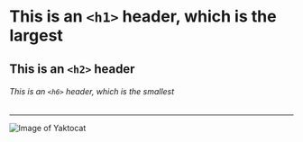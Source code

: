 # This is an `<h1>` header, which is the largest
## This is an `<h2>` header
###### This is an `<h6>` header, which is the smallest

---

![Image of Yaktocat](https://octodex.github.com/images/yaktocat.png)

